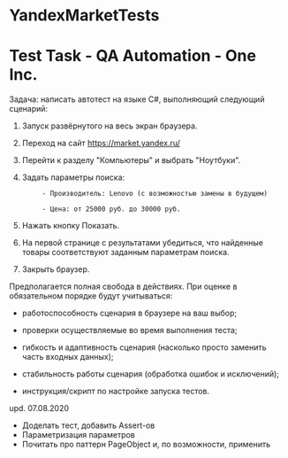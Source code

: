 # YandexMarketTests
# Test Task - QA Automation - One Inc.

Задача: написать автотест на языке C#, выполняющий следующий сценарий:

 

1. Запуск развёрнутого на весь экран браузера.

2. Переход на сайт https://market.yandex.ru/

3. Перейти к разделу "Компьютеры" и выбрать "Ноутбуки".

4. Задать параметры поиска:

            - Производитель: Lenovo (с возможностью замены в будущем)

            - Цена: от 25000 руб. до 30000 руб.

5. Нажать кнопку Показать.

6. На первой странице с результатами убедиться, что найденные товары соответствуют заданным параметрам поиска.

7. Закрыть браузер.

 

Предполагается полная свобода в действиях. При оценке в обязательном порядке будут учитываться:

- работоспособность сценария в браузере на ваш выбор;

- проверки осуществляемые во время выполнения теста;

- гибкость и адаптивность сценария (насколько просто заменить часть входных данных);

- стабильность работы сценария (обработка ошибок и исключений);

- инструкция/скрипт по настройке запуска тестов.

upd. 07.08.2020
- Доделать тест, добавить Assert-ов
- Параметризация параметров
- Почитать про паттерн PageObject и, по возможности, применить

